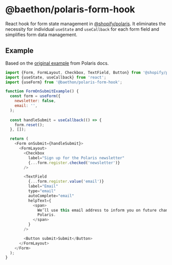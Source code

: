 # @baethon/polaris-form-hook

React hook for form state management in [@shopify/polaris](https://github.com/Shopify/polaris). It eliminates the necessity for individual `useState` and `useCallback` for each form field and simplifies form data management.

## Example

Based on the [original example](https://codesandbox.io/s/fjq5vy?module=App.tsx) from Polaris docs.

```js
import {Form, FormLayout, Checkbox, TextField, Button} from '@shopify/polaris';
import {useState, useCallback} from 'react';
import {useForm} from '@baethon/polaris-form-hook';

function FormOnSubmitExample() {
  const form = useForm({
    newsletter: false,
    email: '',
  );
  
  const handleSubmit = useCallback(() => {
    form.reset();
  }, []);

  return (
    <Form onSubmit={handleSubmit}>
      <FormLayout>
        <Checkbox
          label="Sign up for the Polaris newsletter"
          {...form.register.checked('newsletter')}
        />

        <TextField
          {...form.register.value('email')}
          label="Email"
          type="email"
          autoComplete="email"
          helpText={
            <span>
              We’ll use this email address to inform you on future changes to
              Polaris.
            </span>
          }
        />

        <Button submit>Submit</Button>
      </FormLayout>
    </Form>
  );
}
```
